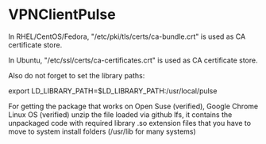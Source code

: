 # VPNClientPulse

In RHEL/CentOS/Fedora, "/etc/pki/tls/certs/ca-bundle.crt" is used as CA certificate store.


In Ubuntu, "/etc/ssl/certs/ca-certificates.crt" is used as CA certificate store.


Also do not forget to set the library paths:

export LD_LIBRARY_PATH=$LD_LIBRARY_PATH:/usr/local/pulse




For getting the package that works on Open Suse (verified), Google Chrome Linux OS (verified) unzip the file loaded via github lfs, it contains the unpackaged code with required library .so extension files that you have to move to system install folders (/usr/lib for many systems)
